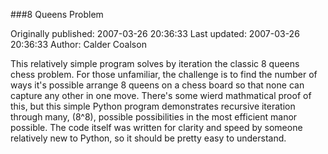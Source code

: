 ###8 Queens Problem

Originally published: 2007-03-26 20:36:33
Last updated: 2007-03-26 20:36:33
Author: Calder Coalson

This relatively simple program solves by iteration the classic 8 queens chess problem.  For those unfamiliar, the challenge is to find the number of ways it's possible arrange 8 queens on a chess board so that none can capture any other in one move.  There's some wierd mathmatical proof of this, but this simple Python program demonstrates recursive iteration through many, (8^8), possible possibilities in the most efficient manor possible.  The code itself was written for clarity and speed by someone relatively new to Python, so it should be pretty easy to understand.